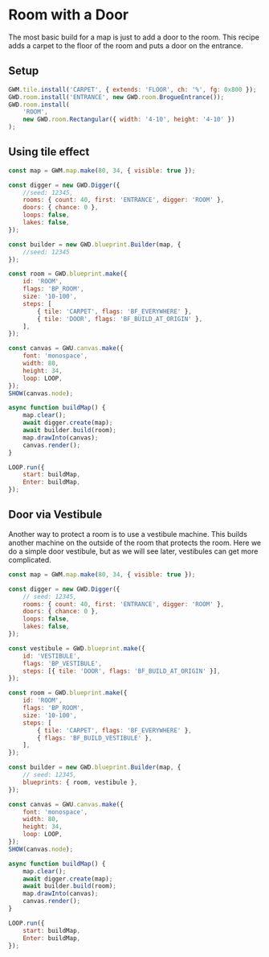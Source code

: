 # Room with a Door

The most basic build for a map is just to add a door to the room. This recipe adds a carpet to the floor of the room and puts a door on the entrance.

## Setup

```js
GWM.tile.install('CARPET', { extends: 'FLOOR', ch: '%', fg: 0x800 });
GWD.room.install('ENTRANCE', new GWD.room.BrogueEntrance());
GWD.room.install(
    'ROOM',
    new GWD.room.Rectangular({ width: '4-10', height: '4-10' })
);
```

## Using tile effect

```js
const map = GWM.map.make(80, 34, { visible: true });

const digger = new GWD.Digger({
    //seed: 12345,
    rooms: { count: 40, first: 'ENTRANCE', digger: 'ROOM' },
    doors: { chance: 0 },
    loops: false,
    lakes: false,
});

const builder = new GWD.blueprint.Builder(map, {
    //seed: 12345
});

const room = GWD.blueprint.make({
    id: 'ROOM',
    flags: 'BP_ROOM',
    size: '10-100',
    steps: [
        { tile: 'CARPET', flags: 'BF_EVERYWHERE' },
        { tile: 'DOOR', flags: 'BF_BUILD_AT_ORIGIN' },
    ],
});

const canvas = GWU.canvas.make({
    font: 'monospace',
    width: 80,
    height: 34,
    loop: LOOP,
});
SHOW(canvas.node);

async function buildMap() {
    map.clear();
    await digger.create(map);
    await builder.build(room);
    map.drawInto(canvas);
    canvas.render();
}

LOOP.run({
    start: buildMap,
    Enter: buildMap,
});
```

## Door via Vestibule

Another way to protect a room is to use a vestibule machine. This builds another machine on the outside of the room that protects the room. Here we do a simple door vestibule, but as we will see later, vestibules can get more complicated.

```js
const map = GWM.map.make(80, 34, { visible: true });

const digger = new GWD.Digger({
    // seed: 12345,
    rooms: { count: 40, first: 'ENTRANCE', digger: 'ROOM' },
    doors: { chance: 0 },
    loops: false,
    lakes: false,
});

const vestibule = GWD.blueprint.make({
    id: 'VESTIBULE',
    flags: 'BP_VESTIBULE',
    steps: [{ tile: 'DOOR', flags: 'BF_BUILD_AT_ORIGIN' }],
});

const room = GWD.blueprint.make({
    id: 'ROOM',
    flags: 'BP_ROOM',
    size: '10-100',
    steps: [
        { tile: 'CARPET', flags: 'BF_EVERYWHERE' },
        { flags: 'BF_BUILD_VESTIBULE' },
    ],
});

const builder = new GWD.blueprint.Builder(map, {
    // seed: 12345,
    blueprints: { room, vestibule },
});

const canvas = GWU.canvas.make({
    font: 'monospace',
    width: 80,
    height: 34,
    loop: LOOP,
});
SHOW(canvas.node);

async function buildMap() {
    map.clear();
    await digger.create(map);
    await builder.build(room);
    map.drawInto(canvas);
    canvas.render();
}

LOOP.run({
    start: buildMap,
    Enter: buildMap,
});
```
